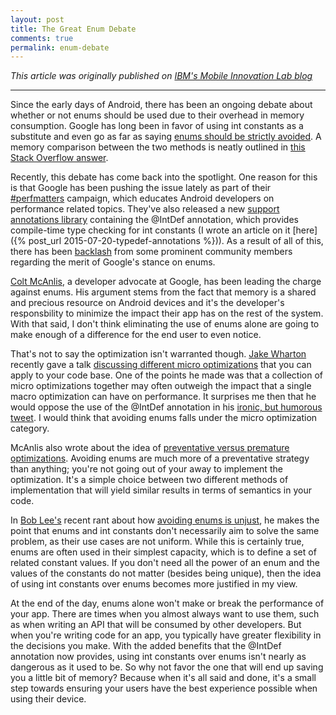 ```yaml
---
layout: post
title: The Great Enum Debate
comments: true
permalink: enum-debate
---
```


*This article was originally published on [IBM's Mobile Innovation Lab blog](https://ibm.biz/enum-debate)*

-----

Since the early days of Android, there has been an ongoing debate about whether or not enums should be used due to their overhead in memory consumption. Google has long been in favor of using int constants as a substitute and even go as far as saying [enums should be strictly avoided](https://developer.android.com/training/articles/memory.html#Overhead). A memory comparison between the two methods is neatly outlined in [this Stack Overflow answer](http://stackoverflow.com/a/25306325).

Recently, this debate has come back into the spotlight. One reason for this is that Google has been pushing the issue lately as part of their [#perfmatters](https://twitter.com/hashtag/perfmatters) campaign, which educates Android developers on performance related topics. They've also released a new [support annotations library](http://tools.android.com/tech-docs/support-annotations) containing the @IntDef annotation, which provides compile-time type checking for int constants (I wrote an article on it [here]({% post_url 2015-07-20-typedef-annotations %})). As a result of all of this, there has been [backlash](https://twitter.com/parallelcross/status/636982705154949120) from some prominent community members regarding the merit of Google's stance on enums.

[Colt McAnlis](https://twitter.com/duhroach), a developer advocate at Google, has been leading the charge against enums. His argument stems from the fact that memory is a shared and precious resource on Android devices and it's the developer's responsbility to minimize the impact their app has on the rest of the system. With that said, I don't think eliminating the use of enums alone are going to make enough of a difference for the end user to even notice.

That's not to say the optimization isn't warranted though. [Jake Wharton](https://twitter.com/JakeWharton) recently gave a talk [discussing different micro optimizations](https://www.youtube.com/watch?v=b6zKBZcg5fk) that you can apply to your code base. One of the points he made was that a collection of micro optimizations together may often outweigh the impact that a single macro optimization can have on performance. It surprises me then that he would oppose the use of the @IntDef annotation in his [ironic, but humorous tweet](https://twitter.com/JakeWharton/status/634591335815729152). I would think that avoiding enums falls under the micro optimization category.

McAnlis also wrote about the idea of [preventative versus premature optimizations](https://medium.com/google-developers/the-truth-about-preventative-optimizations-ccebadfd3eb5). Avoiding enums are much more of a preventative strategy than anything; you're not going out of your away to implement the optimization. It's a simple choice between two different methods of implementation that will yield similar results in terms of semantics in your code.

In [Bob Lee's](https://twitter.com/crazybob) recent rant about how [avoiding enums is unjust](https://twitter.com/parallelcross/status/636982705154949120), he makes the point that enums and int constants don't necessarily aim to solve the same problem, as their use cases are not uniform. While this is certainly true, enums are often used in their simplest capacity, which is to define a set of related constant values. If you don't need all the power of an enum and the values of the constants do not matter (besides being unique), then the idea of using int constants over enums becomes more justified in my view.

At the end of the day, enums alone won't make or break the performance of your app. There are times when you almost always want to use them, such as when writing an API that will be consumed by other developers. But when you're writing code for an app, you typically have greater flexibility in the decisions you make. With the added benefits that the @IntDef annotation now provides, using int constants over enums isn't nearly as dangerous as it used to be. So why not favor the one that will end up saving you a little bit of memory? Because when it's all said and done, it's a small step towards ensuring your users have the best experience possible when using their device.
